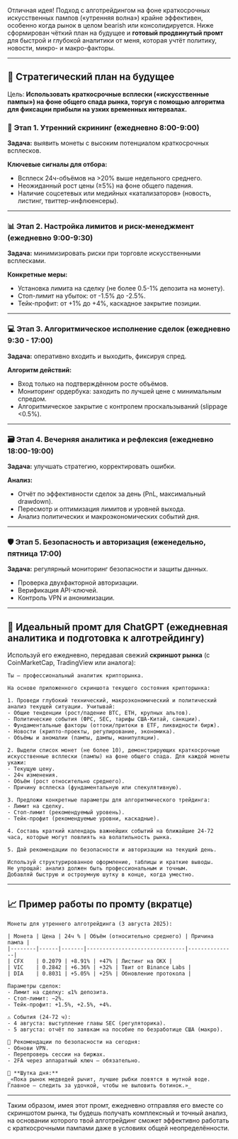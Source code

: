Отличная идея! Подход с алготрейдингом на фоне краткосрочных искусственных пампов («утренняя волна») крайне эффективен, особенно когда рынок в целом bearish или консолидируется. Ниже сформирован чёткий план на будущее и **готовый продвинутый промт** для быстрой и глубокой аналитики от меня, которая учтёт политику, новости, микро- и макро-факторы.

---

## 📌 **Стратегический план на будущее**

Цель:
**Использовать краткосрочные всплески («искусственные пампы») на фоне общего спада рынка, торгуя с помощью алгоритма для фиксации прибыли на узких временных интервалах.**

### 🔎 **Этап 1. Утренний скрининг (ежедневно 8:00-9:00)**

**Задача:** выявить монеты с высоким потенциалом краткосрочных всплесков.

**Ключевые сигналы для отбора:**

* Всплеск 24ч-объёмов на >20% выше недельного среднего.
* Неожиданный рост цены (≥5%) на фоне общего падения.
* Наличие соцсетевых или медийных «катализаторов» (новость, листинг, твиттер-инфлюенсеры).

---

### 📊 **Этап 2. Настройка лимитов и риск-менеджмент (ежедневно 9:00-9:30)**

**Задача:** минимизировать риски при торговле искусственными всплесками.

**Конкретные меры:**

* Установка лимита на сделку (не более 0.5-1% депозита на монету).
* Стоп-лимит на убыток: от -1.5% до -2.5%.
* Тейк-профит: от +1% до +4%, каскадное закрытие позиции.

---

### 💻 **Этап 3. Алгоритмическое исполнение сделок (ежедневно 9:30 - 17:00)**

**Задача:** оперативно входить и выходить, фиксируя спред.

**Алгоритм действий:**

* Вход только на подтверждённом росте объёмов.
* Мониторинг ордербука: заходить по лучшей цене с минимальным спредом.
* Алгоритмическое закрытие с контролем проскальзываний (slippage <0.5%).

---

### 🗃️ **Этап 4. Вечерняя аналитика и рефлексия (ежедневно 18:00-19:00)**

**Задача:** улучшать стратегию, корректировать ошибки.

**Анализ:**

* Отчёт по эффективности сделок за день (PnL, максимальный drawdown).
* Пересмотр и оптимизация лимитов и уровней выхода.
* Анализ политических и макроэкономических событий дня.

---

### 🛡️ **Этап 5. Безопасность и авторизация (еженедельно, пятница 17:00)**

**Задача:** регулярный мониторинг безопасности и защиты данных.

* Проверка двухфакторной авторизации.
* Верификация API-ключей.
* Контроль VPN и анонимизации.

---

## 🚀 **Идеальный промт для ChatGPT (ежедневная аналитика и подготовка к алготрейдингу)**

Используй его ежедневно, передавая свежий **скриншот рынка** (с CoinMarketCap, TradingView или аналога):

```
Ты — профессиональный аналитик крипторынка. 

На основе приложенного скриншота текущего состояния крипторынка:

1. Проведи глубокий технический, макроэкономический и политический анализ текущей ситуации. Учитывай:
- Общие тенденции (рост/падение BTC, ETH, крупных альтов).
- Политические события (ФРС, SEC, тарифы США-Китай, санкции).
- Фундаментальные факторы (оттоки/притоки в ETF, ликвидности бирж).
- Новости (крипто-проекты, регулирование, экономика).
- Объёмы и аномалии (пампы, дампы, манипуляции).

2. Выдели список монет (не более 10), демонстрирующих краткосрочные искусственные всплески (пампы) на фоне общего спада. Для каждой монеты укажи:
- Текущую цену.
- 24ч изменения.
- Объём (рост относительно среднего).
- Причину всплеска (фундаментальную или спекулятивную).

3. Предложи конкретные параметры для алгоритмического трейдинга:
- Лимит на сделку.
- Стоп-лимит (рекомендуемый уровень).
- Тейк-профит (рекомендуемые уровни, каскадные).

4. Составь краткий календарь важнейших событий на ближайшие 24-72 часа, которые могут повлиять на волатильность рынка.

5. Дай рекомендации по безопасности и авторизации на текущий день.

Используй структурированное оформление, таблицы и краткие выводы.
Не упрощай: анализ должен быть профессиональным и точным.
Добавляй быструю и остроумную шутку в конце, когда уместно.
```

---

## 📈 **Пример работы по промту (вкратце)**

```
Монеты для утреннего алготрейдинга (3 августа 2025):

| Монета | Цена | 24ч % | Объём (относительно среднего) | Причина пампа |
|--------|------|-------|-------------------------------|---------------|
| CFX    | 0.2079 | +8.91% | +47% | Листинг на OKX |
| VIC    | 0.2842 | +6.36% | +32% | Твит от Binance Labs |
| DIA    | 0.8031 | +5.05% | +25% | Обновление протокола |

Параметры сделок:
- Лимит на сделку: ≤1% депозита.
- Стоп-лимит: −2%.
- Тейк-профит: +1.5%, +2.5%, +4%.

⚠️ События (24-72 ч):
- 4 августа: выступление главы SEC (регуляторика).
- 5 августа: отчёт по заявкам на пособие по безработице США (макро).

🔐 Рекомендации по безопасности на сегодня:
- Обнови VPN.
- Перепроверь сессии на биржах.
- 2FA через аппаратный ключ — обязательно.

🎯 **Шутка дня:**  
_«Пока рынок медведей рычит, лучшие рыбки ловятся в мутной воде. Главное — следить за удочкой, чтобы не выловить ботинок.»_
```

---

Таким образом, имея этот промт, ежедневно отправляя его вместе со скриншотом рынка, ты будешь получать комплексный и точный анализ, на основании которого твой алготрейдинг сможет эффективно работать с краткосрочными пампами даже в условиях общей неопределённости.
